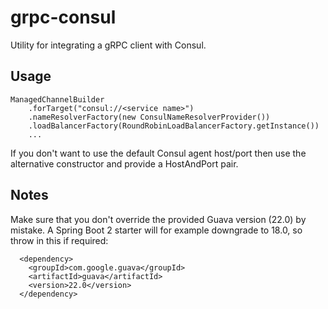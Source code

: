 # grpc-consul
Utility for integrating a gRPC client with Consul.

## Usage ##

```
ManagedChannelBuilder
	.forTarget("consul://<service name>")
	.nameResolverFactory(new ConsulNameResolverProvider())
	.loadBalancerFactory(RoundRobinLoadBalancerFactory.getInstance())
	...
```

If you don't want to use the default Consul agent host/port then use the alternative constructor and provide a HostAndPort pair.

## Notes ##

Make sure that you don't override the provided Guava version (22.0) by mistake. 
A Spring Boot 2 starter will for example downgrade to 18.0, so throw in this if required:

```
  <dependency>
    <groupId>com.google.guava</groupId>
    <artifactId>guava</artifactId>
    <version>22.0</version>
  </dependency>
```